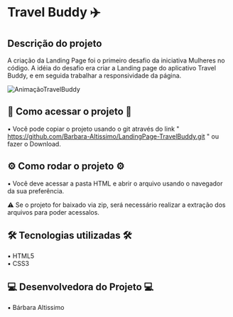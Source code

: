 # Travel Buddy ✈️

## Descrição do projeto

A criação da Landing Page foi o primeiro desafio da iniciativa Mulheres no código. A idéia do desafio era criar a Landing page do aplicativo Travel Buddy, e em seguida trabalhar a responsividade da página. 

![AnimaçãoTravelBuddy](https://user-images.githubusercontent.com/106499228/172347073-c7701388-1b91-49d7-a1b9-5a29d623f740.gif)

## 📁 Como acessar o projeto 📁

▪ Você pode copiar o projeto usando o git através do link " https://github.com/Barbara-Altissimo/LandingPage-TravelBuddy.git " ou fazer o Download.

## ⚙️ Como rodar o projeto ⚙️

▪ Você deve acessar a pasta HTML e abrir o arquivo usando o navegador da sua preferência.

⚠️ Se o projeto for baixado via zip, será necessário realizar a extração dos arquivos para poder acessalos. 

## 🛠️ Tecnologias utilizadas 🛠️

▪ HTML5</br>
▪ CSS3

## 💻 Desenvolvedora do Projeto 💻

▪ Bárbara Altissimo


